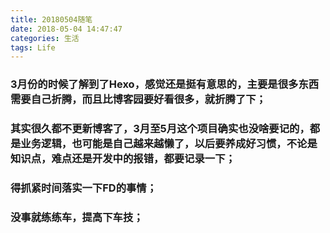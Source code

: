 ```yaml
---
title: 20180504随笔
date: 2018-05-04 14:47:47
categories: 生活
tags: Life
---
```


### 3月份的时候了解到了Hexo，感觉还是挺有意思的，主要是很多东西需要自己折腾，而且比博客园要好看很多，就折腾了下；
<!--more-->
### 其实很久都不更新博客了，3月至5月这个项目确实也没啥要记的，都是业务逻辑，也可能是自己越来越懒了，以后要养成好习惯，不论是知识点，难点还是开发中的报错，都要记录一下；
### 得抓紧时间落实一下FD的事情；
### 没事就练练车，提高下车技；
